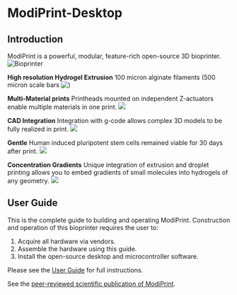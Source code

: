 # ModiPrint-Desktop

## Introduction

ModiPrint is a powerful, modular, feature-rich open-source 3D bioprinter. 
![Bioprinter](https://github.com/user-attachments/assets/12fbc181-9fa4-485f-8ac8-c1951489baf3)

**High resolution Hydrogel Extrusion** 100 micron alginate filaments (500 micron scale bars
![)](https://github.com/user-attachments/assets/9b7df260-95c8-4b6c-99ac-b3e2596fca59)

**Multi-Material prints** Printheads mounted on independent Z-actuators enable multiple materials in one print.
![](https://github.com/user-attachments/assets/c0939015-344b-4d04-9177-de65bd38d852)

**CAD Integration** Integration with g-code allows complex 3D models to be fully realized in print.
![](https://github.com/user-attachments/assets/7cc3282e-edc8-4b7d-a300-762ea35ecd75)

**Gentle** Human induced pluripotent stem cells remained viable for 30 days after print.
![](https://github.com/user-attachments/assets/a0da2b46-93c4-4f32-96f9-1dbadf1e5af5)

**Concentration Gradients** Unique integration of extrusion and droplet printing allows you to embed gradients of small molecules into hydrogels of any geometry.
![](https://github.com/user-attachments/assets/136fe2af-5725-4bb0-aeda-d3964f61fde4)

## User Guide

This is the complete guide to building and operating ModiPrint. Construction and operation of this 
bioprinter requires the user to: 
1. Acquire all hardware via vendors. 
2. Assemble the hardware using this guide.
3. Install the open-source desktop and microcontroller software. 

Please see the [User Guide](https://github.com/eshen2210/ModiPrint/blob/main/User%20Guide.pdf) for full instructions.

See the [peer-reviewed scientific publication of ModiPrint](https://www.sciencedirect.com/science/article/pii/S2405886620300403).
